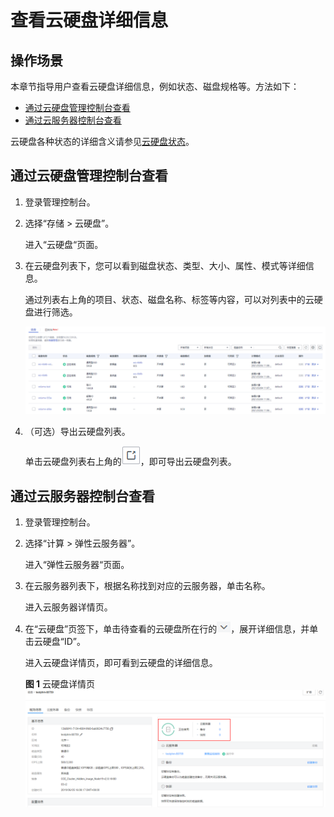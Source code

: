 # 查看云硬盘详细信息<a name="evs_01_0093"></a>

## 操作场景<a name="section4267346121213"></a>

本章节指导用户查看云硬盘详细信息，例如状态、磁盘规格等。方法如下：

-   [通过云硬盘管理控制台查看](#section242672414158)
-   [通过云服务器控制台查看](#section1558615712151)

云硬盘各种状态的详细含义请参见[云硬盘状态](云硬盘状态.md)。

## 通过云硬盘管理控制台查看<a name="section242672414158"></a>

1.  登录管理控制台。
2.  选择“存储 \> 云硬盘”。

    进入“云硬盘“页面。

3.  在云硬盘列表下，您可以看到磁盘状态、类型、大小、属性、模式等详细信息。

    通过列表右上角的项目、状态、磁盘名称、标签等内容，可以对列表中的云硬盘进行筛选。

    ![](figures/中.png)

4.  （可选）导出云硬盘列表。

    单击云硬盘列表右上角的![](figures/icon-export.png)，即可导出云硬盘列表。


## 通过云服务器控制台查看<a name="section1558615712151"></a>

1.  登录管理控制台。
2.  选择“计算 \> 弹性云服务器”。

    进入“弹性云服务器“页面。

3.  在云服务器列表下，根据名称找到对应的云服务器，单击名称。

    进入云服务器详情页。

4.  在“云硬盘”页签下，单击待查看的云硬盘所在行的![](figures/zh-cn_image_0000001083456418.png)，展开详细信息，并单击云硬盘“ID”。

    进入云硬盘详情页，即可看到云硬盘的详细信息。

    **图 1**  云硬盘详情页<a name="fig1950011262437"></a>  
    ![](figures/云硬盘详情页.png "云硬盘详情页")


